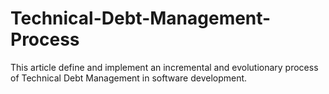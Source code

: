 # Technical-Debt-Management-Process
This article define and implement an incremental and evolutionary process of Technical Debt Management in software development.
